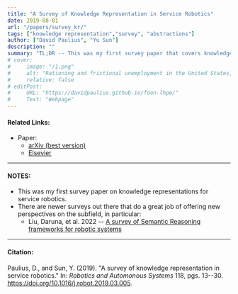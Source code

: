 ```yaml
---
title: "A Survey of Knowledge Representation in Service Robotics"
date: 2019-08-01
url: "/papers/survey_kr/"
tags: ["knowledge representation","survey", "abstractions"]
author: ["David Paulius", "Yu Sun"]
description: ""
summary: "TL;DR -- This was my first survey paper that covers knowledge representations for service robotics. Although it is dated, it covers an extensive list of approaches used to represent knowledge for several robot sub-tasks."
# cover:
#     image: "/1.png"
#     alt: "Rationing and frictional unemployment in the United States, 1964–2009"
#     relative: false
# editPost:
#     URL: "https://davidpaulius.github.io/foon-lhpe/"
#     Text: "Webpage"
---
```


#### Related Links:

+ Paper:
  + [arXiv (best version)](https://arxiv.org/abs/1807.02192)
  + [Elsevier](https://www.sciencedirect.com/science/article/pii/S0921889018303506)

---

#### NOTES:

+ This was my first survey paper on knowledge representations for service robotics.
+ There are newer surveys out there that do a great job of offering new perspectives on the subfield, in particular:
  + Liu, Daruna, et al. 2022 -- [A survey of Semantic Reasoning frameworks for robotic systems](https://www.sciencedirect.com/science/article/pii/S092188902200183X)

---

#### Citation:

Paulius, D., and Sun, Y. (2019). "A survey of knowledge representation in service robotics." In: *Robotics and Automonous Systems* 118, pgs. 13--30. https://doi.org/10.1016/j.robot.2019.03.005.

